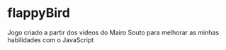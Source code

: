 # flappyBird
 Jogo criado a partir dos videos do Mairo Souto para melhorar as minhas habilidades com o JavaScript
